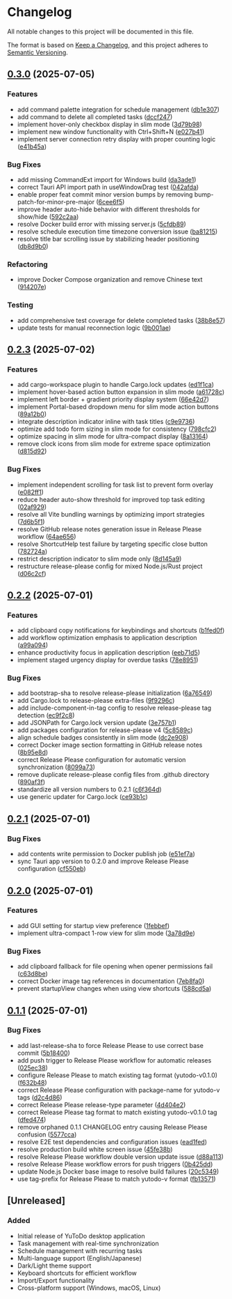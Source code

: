 # Changelog

All notable changes to this project will be documented in this file.

The format is based on [Keep a Changelog](https://keepachangelog.com/en/1.0.0/),
and this project adheres to [Semantic Versioning](https://semver.org/spec/v2.0.0.html).


## [0.3.0](https://github.com/yutotnh/yutodo/compare/v0.2.3...v0.3.0) (2025-07-05)


### Features

* add command palette integration for schedule management ([db1e307](https://github.com/yutotnh/yutodo/commit/db1e307c5543faa13df6467def01489a05b80de9))
* add command to delete all completed tasks ([dccf247](https://github.com/yutotnh/yutodo/commit/dccf247fb67feebdcfd38b88e099fef7e8361543))
* implement hover-only checkbox display in slim mode ([3d79b98](https://github.com/yutotnh/yutodo/commit/3d79b9868b0f8cabed23df98bafe675d8df32949))
* implement new window functionality with Ctrl+Shift+N ([e027b41](https://github.com/yutotnh/yutodo/commit/e027b41ff3eeaaea003ee247ee668e51019decf1))
* implement server connection retry display with proper counting logic ([e41b45a](https://github.com/yutotnh/yutodo/commit/e41b45a6ebcbfdacaf8dad61b25a55acddc467b7))


### Bug Fixes

* add missing CommandExt import for Windows build ([da3ade1](https://github.com/yutotnh/yutodo/commit/da3ade17ca6f0b27e4b6eb0ad16f94006d7db314))
* correct Tauri API import path in useWindowDrag test ([042afda](https://github.com/yutotnh/yutodo/commit/042afdaa7fe05d23371c9437a55adc37f0e21c9c))
* enable proper feat commit minor version bumps by removing bump-patch-for-minor-pre-major ([6cee6f5](https://github.com/yutotnh/yutodo/commit/6cee6f57aaadde39925df60f848682c233515af5))
* improve header auto-hide behavior with different thresholds for show/hide ([592c2aa](https://github.com/yutotnh/yutodo/commit/592c2aae03749312c4895185632daaab37d6bb3d))
* resolve Docker build error with missing server.js ([5cfdb89](https://github.com/yutotnh/yutodo/commit/5cfdb8998112140057dfd7201b3b91112a3f0282))
* resolve schedule execution time timezone conversion issue ([ba81215](https://github.com/yutotnh/yutodo/commit/ba812151423229e164be7523fd02f21fe349f59d))
* resolve title bar scrolling issue by stabilizing header positioning ([db8d9b0](https://github.com/yutotnh/yutodo/commit/db8d9b0287be93f888fe4bf3d080494ed7fdcacc))


### Refactoring

* improve Docker Compose organization and remove Chinese text ([914207e](https://github.com/yutotnh/yutodo/commit/914207e5e8c5a1c5eb55c9c3d55236a16ebe12b5))


### Testing

* add comprehensive test coverage for delete completed tasks ([38b8e57](https://github.com/yutotnh/yutodo/commit/38b8e57a284fbed45a8bf0be4132541e23dde438))
* update tests for manual reconnection logic ([9b001ae](https://github.com/yutotnh/yutodo/commit/9b001ae8ade42f0354212f1e4317b68de5159a5e))

## [0.2.3](https://github.com/yutotnh/yutodo/compare/v0.2.2...v0.2.3) (2025-07-02)


### Features

* add cargo-workspace plugin to handle Cargo.lock updates ([ed1f1ca](https://github.com/yutotnh/yutodo/commit/ed1f1ca15a0fbc7f5a6900860392f16230894983))
* implement hover-based action button expansion in slim mode ([a61728c](https://github.com/yutotnh/yutodo/commit/a61728c173ee7efc318bf2514c783739c67acf43))
* implement left border + gradient priority display system ([66e42d7](https://github.com/yutotnh/yutodo/commit/66e42d70fb1d0591feeebbf6fba88edf024d7ecb))
* implement Portal-based dropdown menu for slim mode action buttons ([89a12b0](https://github.com/yutotnh/yutodo/commit/89a12b0a8a74192df8a43803bba1438cf8417cf1))
* integrate description indicator inline with task titles ([c9e9736](https://github.com/yutotnh/yutodo/commit/c9e9736a304fa13e04d67880ed58ef12fa274eb3))
* optimize add todo form sizing in slim mode for consistency ([798cfc2](https://github.com/yutotnh/yutodo/commit/798cfc29e38085fa78224cff53aea4da674d684c))
* optimize spacing in slim mode for ultra-compact display ([8a13164](https://github.com/yutotnh/yutodo/commit/8a131644c26ac88a716d8b02e64fabbeb48cf47e))
* remove clock icons from slim mode for extreme space optimization ([d815d92](https://github.com/yutotnh/yutodo/commit/d815d92a6e2f4d02bf4552577572f09b089595eb))


### Bug Fixes

* implement independent scrolling for task list to prevent form overlay ([e082ff1](https://github.com/yutotnh/yutodo/commit/e082ff1b93a5b587cb502bc7a54292a9e22e3d75))
* reduce header auto-show threshold for improved top task editing ([02af929](https://github.com/yutotnh/yutodo/commit/02af92961deb1b82ade461af2ee135cce3e5cba7))
* resolve all Vite bundling warnings by optimizing import strategies ([7d6b5f1](https://github.com/yutotnh/yutodo/commit/7d6b5f14b6f6ca4fb2517326c23cb35420a54cd2))
* resolve GitHub release notes generation issue in Release Please workflow ([64ae656](https://github.com/yutotnh/yutodo/commit/64ae65612c39794af19f6fb125561dd5573518bd))
* resolve ShortcutHelp test failure by targeting specific close button ([782724a](https://github.com/yutotnh/yutodo/commit/782724ad8bad60ae98ef51ce1a71b8b64b2d32ad))
* restrict description indicator to slim mode only ([8d145a9](https://github.com/yutotnh/yutodo/commit/8d145a979cc30172e4ba019898026ac61af44cab))
* restructure release-please config for mixed Node.js/Rust project ([d06c2cf](https://github.com/yutotnh/yutodo/commit/d06c2cf5f6662d5e6264ae3b13007469d19f18ca))

## [0.2.2](https://github.com/yutotnh/yutodo/compare/v0.2.1...v0.2.2) (2025-07-01)


### Features

* add clipboard copy notifications for keybindings and shortcuts ([b1fed0f](https://github.com/yutotnh/yutodo/commit/b1fed0f478918b7a5c14cc4294a7602ae6f8c769))
* add workflow optimization emphasis to application description ([a99a094](https://github.com/yutotnh/yutodo/commit/a99a0942271b76fe422f4d93c19a74460db86020))
* enhance productivity focus in application description ([eeb71d5](https://github.com/yutotnh/yutodo/commit/eeb71d54f4767a8392fc8627467b74ce99d3e61f))
* implement staged urgency display for overdue tasks ([78e8951](https://github.com/yutotnh/yutodo/commit/78e8951a2d742f1c4772dacbffb291d5c80f030b))


### Bug Fixes

* add bootstrap-sha to resolve release-please initialization ([6a76549](https://github.com/yutotnh/yutodo/commit/6a765493e19b9b3e85e90a5314d6437b16c3299c))
* add Cargo.lock to release-please extra-files ([9f9296c](https://github.com/yutotnh/yutodo/commit/9f9296c4418aaacfdaf1bd82c7309f9dda568a2c))
* add include-component-in-tag config to resolve release-please tag detection ([ec9f2c8](https://github.com/yutotnh/yutodo/commit/ec9f2c8b5723499a98fec8a2b75ff1e1881f6602))
* add JSONPath for Cargo.lock version update ([3e757b1](https://github.com/yutotnh/yutodo/commit/3e757b1a10c2951e8043de7d76cb0931c3619848))
* add packages configuration for release-please v4 ([5c8589c](https://github.com/yutotnh/yutodo/commit/5c8589c0b641ab93b43f8f27f7e8116b06a5858c))
* align schedule badges consistently in slim mode ([dc2e908](https://github.com/yutotnh/yutodo/commit/dc2e908c690660d2c07f4ee5b7c91219d104f6e7))
* correct Docker image section formatting in GitHub release notes ([8b95e8d](https://github.com/yutotnh/yutodo/commit/8b95e8da5dc46885e39b0ca4865375d6a160bf7d))
* correct Release Please configuration for automatic version synchronization ([8099a73](https://github.com/yutotnh/yutodo/commit/8099a73f9977c619af5c1c6f6c49783063764876))
* remove duplicate release-please config files from .github directory ([890af3f](https://github.com/yutotnh/yutodo/commit/890af3f1701d61588ff5f5a8d5ed168f420f297e))
* standardize all version numbers to 0.2.1 ([c6f364d](https://github.com/yutotnh/yutodo/commit/c6f364df857399be33d17fc6b39dd7650901dafa))
* use generic updater for Cargo.lock ([ce93b1c](https://github.com/yutotnh/yutodo/commit/ce93b1c033211fff96eead8d1937682a3cbb44e6))

## [0.2.1](https://github.com/yutotnh/yutodo/compare/v0.2.0...v0.2.1) (2025-07-01)


### Bug Fixes

* add contents write permission to Docker publish job ([e51ef7a](https://github.com/yutotnh/yutodo/commit/e51ef7afd1c69ba64e8a352f7d15e95dad186aec))
* sync Tauri app version to 0.2.0 and improve Release Please configuration ([cf550eb](https://github.com/yutotnh/yutodo/commit/cf550eb3e1e2c7fe3400ccd04fe3740cb76aa4b4))

## [0.2.0](https://github.com/yutotnh/yutodo/compare/v0.1.1...v0.2.0) (2025-07-01)


### Features

* add GUI setting for startup view preference ([1febbef](https://github.com/yutotnh/yutodo/commit/1febbef7235e24f07a24d6ae5780ef5218560fe7))
* implement ultra-compact 1-row view for slim mode ([3a78d9e](https://github.com/yutotnh/yutodo/commit/3a78d9ee3e0bc9cd83c85a1a61ad40669144f7d2))


### Bug Fixes

* add clipboard fallback for file opening when opener permissions fail ([c63d8be](https://github.com/yutotnh/yutodo/commit/c63d8be808183a6e9ed43b3695daacf29695e75c))
* correct Docker image tag references in documentation ([7eb8fa0](https://github.com/yutotnh/yutodo/commit/7eb8fa04dfb9d88e5bc47d8a2cc96f1a470e93c1))
* prevent startupView changes when using view shortcuts ([588cd5a](https://github.com/yutotnh/yutodo/commit/588cd5afda14bd532c4718f4ed6a0ec776166608))

## [0.1.1](https://github.com/yutotnh/yutodo/compare/v0.1.0...v0.1.1) (2025-07-01)


### Bug Fixes

* add last-release-sha to force Release Please to use correct base commit ([5b18400](https://github.com/yutotnh/yutodo/commit/5b184007389c62199f4f339f76dfa2dedf6fda81))
* add push trigger to Release Please workflow for automatic releases ([025ec38](https://github.com/yutotnh/yutodo/commit/025ec386ea15bb6a3a61a3808e83d0e3e31579c8))
* configure Release Please to match existing tag format (yutodo-v0.1.0) ([f632b48](https://github.com/yutotnh/yutodo/commit/f632b48d7f16494f1b961fb96c6bd0bc5938dfc8))
* correct Release Please configuration with package-name for yutodo-v tags ([d2c4d86](https://github.com/yutotnh/yutodo/commit/d2c4d869b254d1d1e5eefc25938d125be9d2a9a7))
* correct Release Please release-type parameter ([4d404e2](https://github.com/yutotnh/yutodo/commit/4d404e258e9296a6a04c5229b64a0d6fad0ec1da))
* correct Release Please tag format to match existing yutodo-v0.1.0 tag ([dfed474](https://github.com/yutotnh/yutodo/commit/dfed474193e1c1e0eeb1f4ae1cb29f5223367d65))
* remove orphaned 0.1.1 CHANGELOG entry causing Release Please confusion ([5577cca](https://github.com/yutotnh/yutodo/commit/5577cca117e8f153b78765a5f3f23f3c18ae7be6))
* resolve E2E test dependencies and configuration issues ([ead1fed](https://github.com/yutotnh/yutodo/commit/ead1fedcc94647061c433e3cef2cf4f38db8fefb))
* resolve production build white screen issue ([45fe38b](https://github.com/yutotnh/yutodo/commit/45fe38bd6cfca2080a313bf09295f9e1ed6e1f94))
* resolve Release Please workflow double version update issue ([d88a113](https://github.com/yutotnh/yutodo/commit/d88a11375304a2338a0b43787a4fbfdecb0b0a34))
* resolve Release Please workflow errors for push triggers ([0b425dd](https://github.com/yutotnh/yutodo/commit/0b425dd1eada8adc58ca1bcaecbc4fe0cb34153f))
* update Node.js Docker base image to resolve build failures ([20c5349](https://github.com/yutotnh/yutodo/commit/20c534992c133fc6f1514a87b2295d603baaaa40))
* use tag-prefix for Release Please to match yutodo-v format ([fb13571](https://github.com/yutotnh/yutodo/commit/fb135718ad5aa904330b6af15b8ea6d4f402b882))

## [Unreleased]

### Added
- Initial release of YuToDo desktop application
- Task management with real-time synchronization
- Schedule management with recurring tasks
- Multi-language support (English/Japanese)
- Dark/Light theme support
- Keyboard shortcuts for efficient workflow
- Import/Export functionality
- Cross-platform support (Windows, macOS, Linux)

